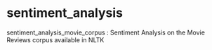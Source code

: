 # sentiment_analysis
sentiment_analysis_movie_corpus : Sentiment Analysis on the Movie Reviews corpus available in NLTK
